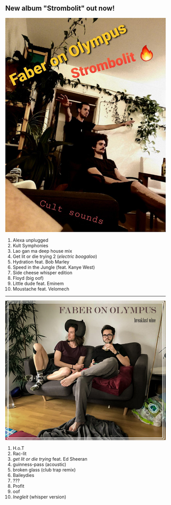 ## New album "Strombolit" out now!

![](strombolit.jpg)
1. Alexa unplugged
2. Kult Symphonies
3. Lao gan ma deep house mix
4. Get lit or die trying 2 (_electric boogaloo_)
5. Hydration feat. Bob Marley
6. Speed in the Jungle (feat. Kanye West)
7. Side cheese whisper edition
8. Floyd (big oof)
9. Little dude feat. Eminem
10. Moustache feat. Velomech
<hr />

![](breakfastwine.jpg)
1. H.o.T
2. Rac-lit
3. _get lit or die trying_ feat. Ed Sheeran
3. guinness-pass (acoustic)
5. broken glass (club trap remix)
6. Baileydies
5. ???
6. Profit
7. oof
8. _Inegleit_ (whisper version)